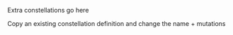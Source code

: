 Extra constellations go here

Copy an existing constellation definition and change the name + mutations
